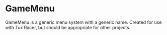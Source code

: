 GameMenu
=====

GameMenu is a generic menu system with a generic name. Created for use with Tux Racer, but should be appropriate for other projects.
